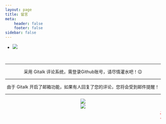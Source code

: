 ```yaml
---
layout: page
title: 留言
meta:
    header: false
    footer: false
sidebar: false
---
```

<div class="style-example example"><ul class="pure circle center about"><li><img src="https://cdn.jsdelivr.net/gh/mcmohen/ImageHosting/mcmohen_img/90133cbc21b46c765beb08a89ec4bc45194d5b.jpg" data-original="https://cdn.jsdelivr.net/gh/mcmohen/ImageHosting/mcmohen_img/90133cbc21b46c765beb08a89ec4bc45194d5b.jpg"></li></ul><center><a href="https://github.com/mcmohen" rel="GitHub" target="_blank" title="GitHub"><i class="fab fa-github"></i></a>&nbsp;&nbsp;&nbsp;&nbsp;&nbsp;<a href="https://cdn.jsdelivr.net/gh/mcmohen/ImageHosting/mcmohen_imgqrcode_1568813101731.jpg" rel="QQ" target="_blank" title="QQ"><i class="fab fa-qq"></i></a>&nbsp;&nbsp;&nbsp;&nbsp;&nbsp;<a href="http://mail.qq.com/cgi-bin/qm_share?t=qm_mailme&email=Czo5Pz4zPzk-OzlLenolaGRm" rel="Email" target="_blank" title="Email"><i class="fa fa-envelope"></i></a>&nbsp;&nbsp;&nbsp;&nbsp;&nbsp;<a href="https://mcmohen.com/atom.xml" rel="RSS" target="_blank" title="RSS"><i class="fa fa-rss"></i></a></center><p></p><hr><p></p><center>采用 Gitalk 评论系统，需登录Github账号，请尽情灌水吧！😉</center><p></p><hr><p></p><center>由于 Gitalk 开启了邮箱功能，如果有人回复了您的评论，您将会受到邮件提醒！</center><p></p><hr><p></p><center><img src="https://cdn.jsdelivr.net/gh/mcmohen/ImageHosting/mcmohen_img/timg.jpg"><br><img src="https://cdn.jsdelivr.net/gh/mcmohen/ImageHosting/mcmohen_imgmohen.png"></center></div>
<marquee><font style="color: #ff0000; font-weight: normal; font-size: 20pt; line-height: normal; font-style: normal; font-variant: normal" face="微软雅黑">注意:文明发言提问,请勿恶意刷评论,否则会当作垃圾评论处理！请务必填写真实常用邮箱,方便及时收到评论通知！</font></marquee>

